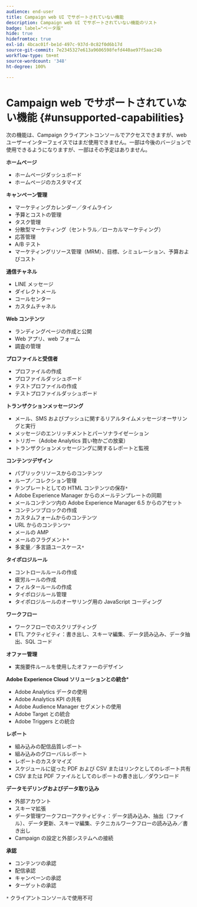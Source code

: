 ```yaml
---
audience: end-user
title: Campaign web UI でサポートされていない機能
description: Campaign web UI でサポートされていない機能のリスト
badge: label="ベータ版"
hide: true
hidefromtoc: true
exl-id: 4bcac01f-be1d-497c-937d-0c82f0d6b17d
source-git-commit: 7e2345327e613a9606598fefd440ae97f5aac24b
workflow-type: tm+mt
source-wordcount: '348'
ht-degree: 100%

---
```


# Campaign web でサポートされていない機能 {#unsupported-capabilities}

次の機能は、Campaign クライアントコンソールでアクセスできますが、web ユーザーインターフェイスではまだ使用できません。一部は今後のバージョンで使用できるようになりますが、一部はその予定はありません。

**ホームページ**

* ホームページダッシュボード
* ホームページのカスタマイズ

**キャンペーン管理**

* マーケティングカレンダー／タイムライン
* 予算とコストの管理
* タスク管理
* 分散型マーケティング（セントラル／ローカルマーケティング）
* 応答管理
* A/B テスト
* マーケティングリソース管理（MRM）、目標、シミュレーション、予算およびコスト

**通信チャネル**

* LINE メッセージ
* ダイレクトメール
* コールセンター
* カスタムチャネル

**Web コンテンツ**

* ランディングページの作成と公開
* Web アプリ、web フォーム
* 調査の管理

**プロファイルと受信者**

* プロファイルの作成
* プロファイルダッシュボード
* テストプロファイルの作成
* テストプロファイルダッシュボード

**トランザクションメッセージング**

* メール、SMS およびプッシュに関するリアルタイムメッセージオーサリングと実行
* メッセージのエンリッチメントとパーソナライゼーション
* トリガー（Adobe Analytics 買い物かごの放棄）
* トランザクションメッセージングに関するレポートと監視

**コンテンツデザイン**

* パブリックリソースからのコンテンツ
* ループ／コレクション管理
* テンプレートとしての HTML コンテンツの保存`*`
* Adobe Experience Manager からのメールテンプレートの同期
* メールコンテンツ内の Adobe Experience Manager 6.5 からのアセット
* コンテンツブロックの作成
* カスタムフォームからのコンテンツ
* URL からのコンテンツ`*`
* メールの AMP
* メールのフラグメント`*`
* 多変量／多言語ユースケース`*`

**タイポロジルール**

* コントロールルールの作成
* 疲労ルールの作成
* フィルタールールの作成
* タイポロジルール管理
* タイポロジルールのオーサリング用の JavaScript コーディング

**ワークフロー**

* ワークフローでのスクリプティング
* ETL アクティビティ：書き出し、スキーマ編集、データ読み込み、データ抽出、SQL コード

**オファー管理**

* 実施要件ルールを使用したオファーのデザイン

**Adobe Experience Cloud ソリューションとの統合***

* Adobe Analytics データの使用
* Adobe Analytics KPI の共有
* Adobe Audience Manager セグメントの使用
* Adobe Target との統合
* Adobe Triggers との統合

**レポート**

* 組み込みの配信品質レポート
* 組み込みのグローバルレポート
* レポートのカスタマイズ
* スケジュールに従った PDF および CSV またはリンクとしてのレポート共有
* CSV または PDF ファイルとしてのレポートの書き出し／ダウンロード

**データモデリングおよびデータ取り込み**

* 外部アカウント
* スキーマ拡張
* データ管理ワークフローアクティビティ：データ読み込み、抽出（ファイル）、データ更新、スキーマ編集、テクニカルワークフローの読み込み／書き出し
* Campaign の設定と外部システムへの接続

**承認**

* コンテンツの承認
* 配信承認
* キャンペーンの承認
* ターゲットの承認


`*` クライアントコンソールで使用不可
